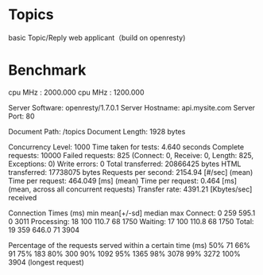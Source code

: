 Topics
======

basic Topic/Reply web applicant（build on openresty)



Benchmark
======
cpu MHz		: 2000.000
cpu MHz		: 1200.000

Server Software:        openresty/1.7.0.1
Server Hostname:        api.mysite.com
Server Port:            80

Document Path:          /topics
Document Length:        1928 bytes

Concurrency Level:      1000
Time taken for tests:   4.640 seconds
Complete requests:      10000
Failed requests:        825
   (Connect: 0, Receive: 0, Length: 825, Exceptions: 0)
Write errors:           0
Total transferred:      20866425 bytes
HTML transferred:       17738075 bytes
Requests per second:    2154.94 [#/sec] (mean)
Time per request:       464.049 [ms] (mean)
Time per request:       0.464 [ms] (mean, across all concurrent requests)
Transfer rate:          4391.21 [Kbytes/sec] received

Connection Times (ms)
              min  mean[+/-sd] median   max
Connect:        0  259 595.1      0    3011
Processing:    18  100 110.7     68    1750
Waiting:       17  100 110.8     68    1750
Total:         19  359 646.0     71    3904

Percentage of the requests served within a certain time (ms)
  50%     71
  66%     91
  75%    183
  80%    300
  90%   1092
  95%   1365
  98%   3078
  99%   3272
 100%   3904 (longest request)

